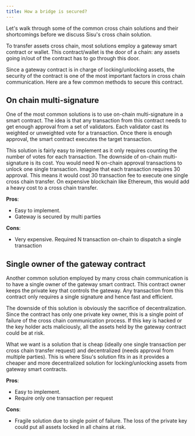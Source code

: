 ```yaml
---
title: How a bridge is secured?
---
```


Let's walk through some of the common cross chain solutions and their shortcomings before we discuss Sisu's cross chain solution.

To transfer assets cross chain, most solutions employ a gateway smart contract or wallet. This contract/wallet is the door of a chain: any assets going in/out of the contract has to go through this door.

Since a gateway contract is in charge of locking/unlocking assets, the security of the contract is one of the most important factors in cross chain communication. Here are a few common methods to secure this contract.

## On chain multi-signature
One of the most common solutions is to use on-chain multi-signature in a smart contract. The idea is that any transaction from this contract needs to get enough approval from a set of validators. Each validator cast its weighted or unweighted vote for a transaction. Once there is enough approval, the smart contract executes the target transaction.

This solution is fairly easy to implement as it only requires counting the number of votes for each transaction. The downside of on-chain multi-signature is its cost. You would need N on-chain approval transactions to unlock one single transaction. Imagine that each transaction requires 30 approval. This means it would cost 30 transaction fee to execute one single cross chain transfer. On expensive blockchain like Ethereum, this would add a heavy cost to a cross chain transfer.

**Pros**:
- Easy to implement.
- Gateway is secured by multi parties

**Cons**:
- Very expensive. Required N transaction on-chain to dispatch a single transaction

## Single owner of the gateway contract
Another common solution employed by many cross chain communication is to have a single owner of the gateway smart contract. This contract owner keeps the private key that controls the gateway. Any transaction from this contract only requires a single signature and hence fast and efficient.

The downside of this solution is obviously the sacrifice of decentralization. Since the contract has only one private key owner, this is a single point of failure of the cross chain communication process. If this key is hacked or the key holder acts maliciously, all the assets held by the gateway contract could be at risk.

What we want is a solution that is cheap (ideally one single transaction per cross chain transfer request) and decentralized (needs approval from multiple parties). This is where Sisu's solution fits in as it provides a cheaper and more decentralized solution for locking/unlocking assets from gateway smart contracts.

**Pros**:
- Easy to implement.
- Require only one transaction per request

**Cons**:
- Fragile solution due to single point of failure. The loss of the private key could put all assets locked in all chains at risk.
